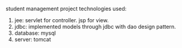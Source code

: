 student management project 
technologies used:
  1) jee:
    servlet for controller.
    jsp for view.
  2) jdbc: implemented models through jdbc with dao design pattern.
  3) database: mysql
  4) server: tomcat
  

